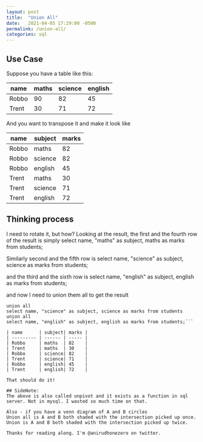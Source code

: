 ```yaml
---
layout: post
title:  "Union All"
date:   2021-04-05 17:29:00 -0500
permalink: /union-all/
categories: sql
---
```

## Use Case
Suppose you have a table like this:

| name      | maths| science | english |
| --------- | ---- | ------- | ------- |
| Robbo     | 90   | 82      | 45      | 
| Trent     | 30   | 71      | 72      |

And you want to transpose it and make it look like

| name      | subject| marks |
| --------- | ------ | ----- |
| Robbo     | maths  | 82    | 
| Robbo     | science| 82    | 
| Robbo     | english| 45    | 
| Trent     | maths  | 30    | 
| Trent     | science| 71    | 
| Trent     | english| 72    |

## Thinking process
I need to rotate it, but how? Looking at the result, the first and the fourth row of the result is simply select name, "maths" as subject, maths as marks from students;

Similarly second and the fifth row is select name, "science" as subject, science as marks from students;

and the third and the sixth row is select name, "english" as subject, english as marks from students;

and now I need to union them all to get the result
```select name, "maths" as subject, maths as marks from students
union all
select name, "science" as subject, science as marks from students
union all
select name, "english" as subject, english as marks from students;```

| name      | subject| marks |
| --------- | ------ | ----- |
| Robbo     | maths  | 82    | 
| Trent     | maths  | 30    | 
| Robbo     | science| 82    | 
| Trent     | science| 71    | 
| Robbo     | english| 45    | 
| Trent     | english| 72    |

That should do it!

## SideNote:
The above is also called unpivot and it exists as a function in sql server. Not in mysql. I wasted so much time on that.

Also - if you have a venn diagram of A and B circles
Union all is A and B both shaded with the intersection picked up once.
Union is A and B both shaded with the intersection picked up twice.

Thanks for reading along. I'm @anirudhonezero on twitter.